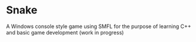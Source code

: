 # Snake
A Windows console style game using SMFL for the purpose of learning C++ and basic game development (work in progress)
